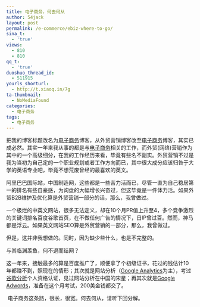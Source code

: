 ```yaml
---
title: 电子商务，何去何从
author: 54jack
layout: post
permalink: /e-commerce/ebiz-where-to-go/
sina_t:
  - 'true'
views:
  - 810
  - 810
qq_t:
  - 'true'
duoshuo_thread_id:
  - 511915
yourls_shorturl:
  - http://t.xiaoq.in/7g
ta-thumbnail:
  - NoMediaFound
categories:
  - 电子商务
tags:
  - 电子商务
---
```

把我的博客标题改名为<span class='wp_keywordlink_affiliate'><a href="http://blog.xiaoq.in/tag/%e7%94%b5%e5%ad%90%e5%95%86%e5%8a%a1/" title="查看电子商务中的全部文章" target="_blank">电子商务</a></span>博客，从外贸营销博客改至<span class='wp_keywordlink_affiliate'><a href="http://blog.xiaoq.in/tag/%e7%94%b5%e5%ad%90%e5%95%86%e5%8a%a1/" title="查看电子商务中的全部文章" target="_blank">电子商务</a></span>博客，其实已成必然。其实一年来我从事的都是与<span class='wp_keywordlink_affiliate'><a href="http://blog.xiaoq.in/tag/%e7%94%b5%e5%ad%90%e5%95%86%e5%8a%a1/" title="查看电子商务中的全部文章" target="_blank">电子商务</a></span>相关的工作，而外贸(网络)营销作为其中的一个高级细分，在我的工作经历来看，毕竟有些名不副实。外贸营销不过是我为当初为自己定的一个职业规划或者工作方向而已，其中很大成分应该归咎于大学的英语专业吧，毕竟不想荒废曾经的最喜欢的英文。

阿里巴巴国际站，中国制造网，这些都是一些苦力活而已，尽管一直为自己稳居第一的排名有些自豪感，为询盘的大幅增长兴奋过，但这毕竟是一件体力活。如果外贸B2B维护及优化算是外贸营销一部分的话，那么，我曾做过。

一个极烂的中英文网站，很多无法定义，却在10个月PR值上升至4，多个竞争激烈的关键词排名百度谷歌首页，在不做任何广告的情况下，日IP曾过百。然而，神马都是浮云。如果英文网站SEO算是外贸营销的一部分，那么，我曾做过。

但是，这并非我想做的。同时，因为缺少些什么，也是不完整的。

与其临渊羡鱼，何不退而结网？

这一年来，接触最多的算是百度推广了，顺便拿了个初级证书，花过的钱估计10年都赚不到，照现在的情形；其次就是网站分析（<span class='wp_keywordlink'><a href="http://blog.xiaoq.in/google-analytics/" title="Google Analytics" target="_blank">Google Analytics</a></span>为主），考过<span class='wp_keywordlink'><a href="http://blog.xiaoq.in/google-analytics/" title="谷歌分析" target="_blank">谷歌分析</a></span>个人资格认证，见过网站分析在中国的宋星；再其次就是<span class='wp_keywordlink'><a href="http://blog.xiaoq.in/google-adwords/" title="Google Adwords" target="_blank">Google Adwords</a></span>，准备在这个月考试，200美金钱都交了。

 电子商务这条路，很长，很宽。何去何从，请听下回分解。